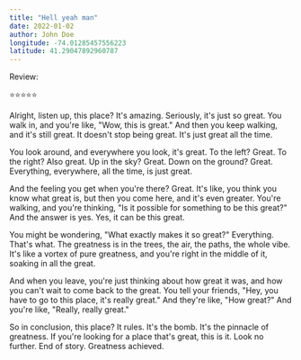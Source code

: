 ```yaml
---
title: "Hell yeah man"
date: 2022-01-02
author: John Doe
longitude: -74.01285457556223
latitude: 41.29047892960787
---
```


Review:

⭐️⭐️⭐️⭐️⭐️

Alright, listen up, this place? It's amazing. Seriously, it's just so great. You walk in, and you're like, "Wow, this is great." And then you keep walking, and it's still great. It doesn't stop being great. It's just great all the time. 

You look around, and everywhere you look, it's great. To the left? Great. To the right? Also great. Up in the sky? Great. Down on the ground? Great. Everything, everywhere, all the time, is just great.

And the feeling you get when you're there? Great. It's like, you think you know what great is, but then you come here, and it's even greater. You're walking, and you're thinking, "Is it possible for something to be this great?" And the answer is yes. Yes, it can be this great.

You might be wondering, "What exactly makes it so great?" Everything. That's what. The greatness is in the trees, the air, the paths, the whole vibe. It's like a vortex of pure greatness, and you're right in the middle of it, soaking in all the great.

And when you leave, you're just thinking about how great it was, and how you can't wait to come back to the great. You tell your friends, "Hey, you have to go to this place, it's really great." And they're like, "How great?" And you're like, "Really, really great."

So in conclusion, this place? It rules. It's the bomb. It's the pinnacle of greatness. If you're looking for a place that's great, this is it. Look no further. End of story. Greatness achieved.